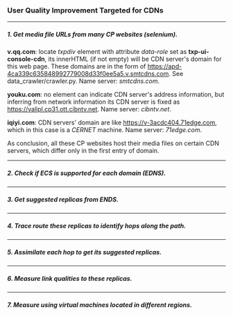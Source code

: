 ### User Quality Improvement Targeted for CDNs
***

##### 1. Get media file URLs from many CP websites (selenium).

**v.qq.com**: locate *txpdiv* element with attribute *data-role* set as **txp-ui-console-cdn**, its innerHTML (if not empty) will be CDN server's domain for this web page. These domains are in the form of https://apd-4ca339c635848992779008d33f0ee5a5.v.smtcdns.com. See data_crawler/crawler.py. Name server: _smtcdns.com_.

**youku.com**: no element can indicate CDN server's address information, but inferring from network information its CDN server is fixed as https://valipl.cp31.ott.cibntv.net. Name server: _cibntv.net_.

**iqiyi.com**: CDN servers' domain are like https://v-3acdc404.71edge.com, which in this case is a _CERNET_ machine. Name server: _71edge.com_.

As conclusion, all these CP websites host their media files on certain CDN servers, which differ only in the first entry of domain. 

***
##### 2. Check if ECS is supported for each domain (EDNS).

***
##### 3. Get suggested replicas from ENDS.

***
##### 4. Trace route these replicas to identify hops along the path.

***
##### 5. Assimilate each hop to get its suggested replicas.

***
##### 6. Measure link qualities to these replicas.

***
##### 7. Measure using virtual machines located in different regions.
